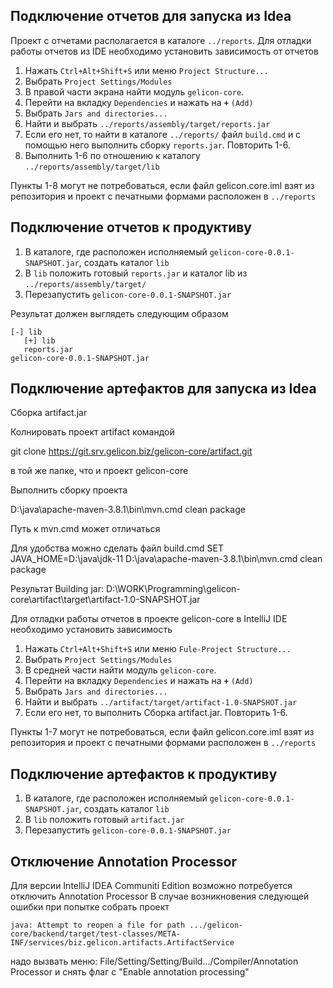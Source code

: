 ## Подключение отчетов для запуска из Idea

Проект с отчетами располагается в каталоге `../reports`. Для отладки работы отчетов из IDE 
необходимо установить зависимость от отчетов

 1. Нажать `Ctrl+Alt+Shift+S` или меню `Project Structure...`
 2. Выбрать `Project Settings/Modules`
 3. В правой части экрана найти модуль `gelicon-core`.
 4. Перейти на вкладку `Dependencies` и нажать на **`+`** `(Add)`
 5. Выбрать `Jars and directories...`
 6. Найти и выбрать `../reports/assembly/target/reports.jar`
 7. Если его нет, то найти в каталоге `../reports/` файл  `build.cmd` и с помощью него 
 выполнить сборку `reports.jar`. Повторить 1-6.
 8. Выполнить 1-6 по отношению к каталогу `../reports/assembly/target/lib`
 
 Пункты 1-8 могут не потребоваться, если файл gelicon.core.iml взят 
 из репозитория и проект с печатными формами расположен в `../reports`  
 
## Подключение отчетов к продуктиву
 
 1. В каталоге, где расположен исполняемый `gelicon-core-0.0.1-SNAPSHOT.jar`, 
 создать каталог `lib`
 2. В `lib` положить готовый `reports.jar` и каталог lib 
 из `../reports/assembly/target/`
 3. Перезапустить `gelicon-core-0.0.1-SNAPSHOT.jar`

Результат должен выглядеть следующим образом
 ```
 [-] lib
    [+] lib
    reports.jar
 gelicon-core-0.0.1-SNAPSHOT.jar
```
## Подключение артефактов для запуска из Idea

Сборка artifact.jar

Колнировать проект artifact командой

git clone https://git.srv.gelicon.biz/gelicon-core/artifact.git

в той же папке, что и проект gelicon-core

Выполнить сборку проекта 

D:\java\apache-maven-3.8.1\bin\mvn.cmd  clean package

Путь к mvn.cmd может отличаться

Для удобства можно сделать файл
build.cmd
SET JAVA_HOME=D:\java\jdk-11
D:\java\apache-maven-3.8.1\bin\mvn.cmd  clean package

Результат 
Building jar: D:\WORK\Programming\gelicon-core\artifact\target\artifact-1.0-SNAPSHOT.jar


Для отладки работы отчетов в проекте gelicon-core в IntelliJ IDE 
необходимо установить зависимость

 1. Нажать `Ctrl+Alt+Shift+S` или меню `Fule-Project Structure...`
 2. Выбрать `Project Settings/Modules`
 3. В средней части найти модуль `gelicon-core`.
 4. Перейти на вкладку `Dependencies` и нажать на **`+`** `(Add)`
 5. Выбрать `Jars and directories...`
 6. Найти и выбрать `../artifact/target/artifact-1.0-SNAPSHOT.jar`
 7. Если его нет, то выполнить Сборка artifact.jar. Повторить 1-6.
 
 Пункты 1-7 могут не потребоваться, если файл gelicon.core.iml взят 
 из репозитория и проект с печатными формами расположен в `../reports`  
 
## Подключение артефактов к продуктиву
 
 1. В каталоге, где расположен исполняемый `gelicon-core-0.0.1-SNAPSHOT.jar`, 
 создать каталог `lib`
 2. В `lib` положить готовый `artifact.jar` 
 3. Перезапустить `gelicon-core-0.0.1-SNAPSHOT.jar`


## Отключение Annotation Processor
 
Для версии IntelliJ IDEA Communiti Edition возможно потребуется отключить Annotation Processor
В случае возникновения следующей ошибки при попытке собрать проект

```
java: Attempt to reopen a file for path .../gelicon-core/backend/target/test-classes/META-INF/services/biz.gelicon.artifacts.ArtifactService
```
надо вызвать меню:
File/Setting/Setting/Build.../Compiler/Annotation Processor и снять флаг с "Enable annotation processing"

   